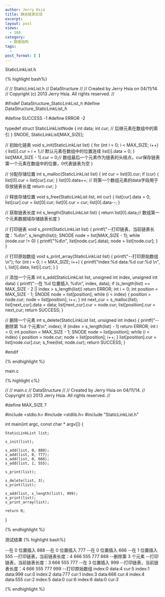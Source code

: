 ```yaml
---
author: Jerry Hsia
title: 静态链表实现
excerpt:
layout: post
views:
  - 100
category:
  - 数据结构
tags:
  - 
post_format: [ ]
---
```


StaticLinkList.h

{% highlight  bash%}

//
//  StaticLinkList.h
//  DataStructure
//
//  Created by Jerry Hsia on 04/11/14.
//  Copyright (c) 2013 Jerry Hsia. All rights reserved.
//

#ifndef DataStructure_StaticLinkList_h
#define DataStructure_StaticLinkList_h

#define SUCCESS -1
#define ERROR -2

typedef struct StaticLinkListNode {
    int data;
    int cur; // 后继元素在数组中的索引
} SNODE, StaticLinkList[MAX_SIZE];

// 初始化链表
void s_init(StaticLinkList list) {
    for (int i = 0; i < MAX_SIZE; i++) {
        list[i].cur = i + 1;// 默认元素在数组中的位置连续
        list[i].data = 0;
    }
    list[MAX_SIZE - 1].cur = 0;// 数组最后一个元素作为链表的头结点，cur保存链表第一个元素在数组中的位置，0代表链表为空
}

// 分配存储位置
int s_malloc(StaticLinkList list) {
    int cur = list[0].cur;
    if (cur) {
        list[0].cur = list[cur].cur;
    }
    list[0].data++; // 将第一个数组元素的data字段用于存放链表长度
    return cur;
}

// 释放存储位置
void s_free(StaticLinkList list, int cur) {
    list[cur].data = 0;
    list[cur].cur = list[0].cur;
    list[0].cur = cur;
    list[0].data--;
}

// 获取链表长度
int s_length(StaticLinkList list) {
    return list[0].data;// 数组第一个元素数据域存储链表长度
}

// 打印链表
void s_print(StaticLinkList list) {
    printf("--打印链表，当前链表长度：%d\n", s_length(list));
    SNODE node = list[MAX_SIZE - 1];
    while (node.cur != 0) {
        printf("%d\n", list[node.cur].data);
        node = list[node.cur];
    }
}

// 打印原始数组
void s_print_array(StaticLinkList list) {
    printf("--打印原始数组\n");
    for (int i = 0; i < MAX_SIZE; i++) {
        printf("index:%d data:%d cur:%d \n", i, list[i].data, list[i].cur);
    }
}

// 添加一个元素
int s_add(StaticLinkList list, unsigned int index, unsigned int data) {
    printf("--在 %d 位置插入 %d\n", index, data);
    if (s_length(list) == MAX_SIZE - 2 || index > s_length(list)) return ERROR;
    int i = 0;
    int position = MAX_SIZE - 1;
    SNODE node = list[position];
    while (i < index) {
        position = node.cur;
        node = list[position];
        i++;
    }
    int next_cur = s_malloc(list);
    list[next_cur].data = data;
    list[next_cur].cur  = node.cur;
    list[position].cur = next_cur;
    return SUCCESS;
}

// 删除一个元素
int s_delete(StaticLinkList list, unsigned int index) {
    printf("--删除第 %d 个元素\n", index);
    if (index > s_length(list) - 1) return ERROR;
    int i = 0;
    int position = MAX_SIZE - 1;
    SNODE node = list[position];
    while (i < index) {
        position = node.cur;
        node = list[position];
        i++;
    }
    list[position].cur = list[node.cur].cur;
    s_free(list, node.cur);
    return SUCCESS;
}

#endif

{% endhighlight %}

main.c

{% highlight  c%}

//
//  main.c
//  DataStructure
//
//  Created by Jerry Hsia on 04/11/14.
//  Copyright (c) 2013 Jerry Hsia. All rights reserved.
//

#define MAX_SIZE 7

#include <stdio.h>
#include <stdlib.h>
#include "StaticLinkList.h"

int main(int argc, const char * argv[]) {
    
    StaticLinkList list;
    
    s_init(list);
    
    s_add(list, 0, 888);
    s_add(list, 0, 777);
    s_add(list, 0, 666);
    s_add(list, 1, 555);
    
    s_print(list);
    
    s_delete(list, 3);
    s_print(list);
    
    s_add(list, s_length(list), 999);
    s_print(list);
    s_print_array(list);
    
    return 0;
}

{% endhighlight %}

测试结果
{% highlight  bash%}

--在 0 位置插入 888
--在 0 位置插入 777
--在 0 位置插入 666
--在 1 位置插入 555
--打印链表，当前链表长度：4
666
555
777
888
--删除第 3 个元素
--打印链表，当前链表长度：3
666
555
777
--在 3 位置插入 999
--打印链表，当前链表长度：4
666
555
777
999
--打印原始数组
index:0 data:4 cur:5 
index:1 data:999 cur:0 
index:2 data:777 cur:1 
index:3 data:666 cur:4 
index:4 data:555 cur:2 
index:5 data:0 cur:6 
index:6 data:0 cur:3

{% endhighlight %}
